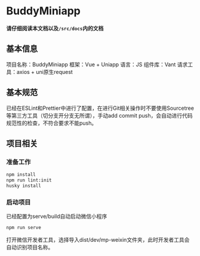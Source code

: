 # BuddyMiniapp

**请仔细阅读本文档以及`/src/docs`内的文档**

## 基本信息
项目名称：BuddyMiniapp
框架：Vue + Uniapp
语言：JS
组件库：Vant
请求工具：axios + uni原生request

## 基本规范
已经在ESLint和Prettier中进行了配置，在进行Git相关操作时不要使用Sourcetree等第三方工具（切分支开分支无所谓），手动add commit push，会自动进行代码规范性的检查，不符合要求不能push。
## 项目相关
### 准备工作
```bash
npm install
npm run lint:init
husky install
```

### 启动项目
已经配置为serve/build自动启动微信小程序
```bash
npm run serve
```
打开微信开发者工具，选择导入dist/dev/mp-weixin文件夹，此时开发者工具会自动识别项目名称。

### 新建组件
```bash
npm run component <name>
```
自动创建新组件。

### 新建页面
```bash
npm run page <name>
```
自动创建新页面，需要在pages.json中配置页面路径。

### 引入Vant组件
按需引入，在`pages.json`内部放引用的组件。
### 打包
```bash
npm run build
```
然后在微信开发者工具中选择发布版本，版本号规则遵循a.b.c基本规则。